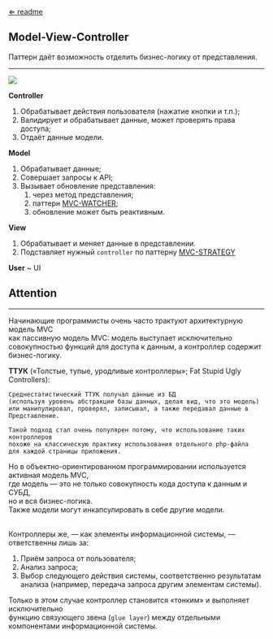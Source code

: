 [⇐ readme](../readme.md)

## Model-View-Controller
Паттерн даёт возможность отделить бизнес-логику от представления.

---
![](../imgs/0000074.png)

<b>Controller</b>
1. Обрабатывает действия пользователя (нажатие кнопки и т.п.);
2. Валидирует и обрабатывает данные, может проверять права доступа;
3. Отдаёт данные модели.

<b>Model</b>
1. Обрабатывает данные;
2. Совершает запросы к API;
3. Вызывает обновление представления:
   1. через метод представления;
   2. паттерн [MVC-WATCHER](MVC-WATCHER.md);
   3. обновление может быть реактивным.

<b>View</b>
1. Обрабатывает и меняет данные в представлении.
2. Подставляет нужный `controller` по паттерну [MVC-STRATEGY](MVC-STRATEGY.md)

<b>User</b> ~ UI

## Attention

---

Начинающие программисты очень часто трактуют архитектурную модель MVC 
<br>как пассивную модель MVC: модель выступает исключительно совокупностью функций для доступа 
к данным, а контроллер содержит бизнес-логику.

**ТТУК** («Толстые, тупые, уродливые контроллеры»; Fat Stupid Ugly Controllers):
```text
Среднестатистический ТТУК получал данные из БД 
(используя уровень абстракции базы данных, делая вид, что это модель) 
или манипулировал, проверял, записывал, а также передавал данные в Представление. 

Такой подход стал очень популярен потому, что использование таких контроллеров 
похоже на классическую практику использования отдельного php-файла 
для каждой страницы приложения.
```

Но в объектно-ориентированном программировании используется активная модель MVC, 
<br>где модель — это не только совокупность кода доступа к данным и СУБД, 
<br>но и вся бизнес-логика.
<br>Также модели могут инкапсулировать в себе другие модели. 

<br>Контроллеры же, — как элементы информационной системы, — ответственны лишь за:
1. Приём запроса от пользователя;
2. Анализ запроса;
3. Выбор следующего действия системы, соответственно результатам анализа 
(например, передача запроса другим элементам системы).

Только в этом случае контроллер становится «тонким» и выполняет исключительно 
<br>функцию связующего звена (`glue layer`) между отдельными компонентами информационной системы.

